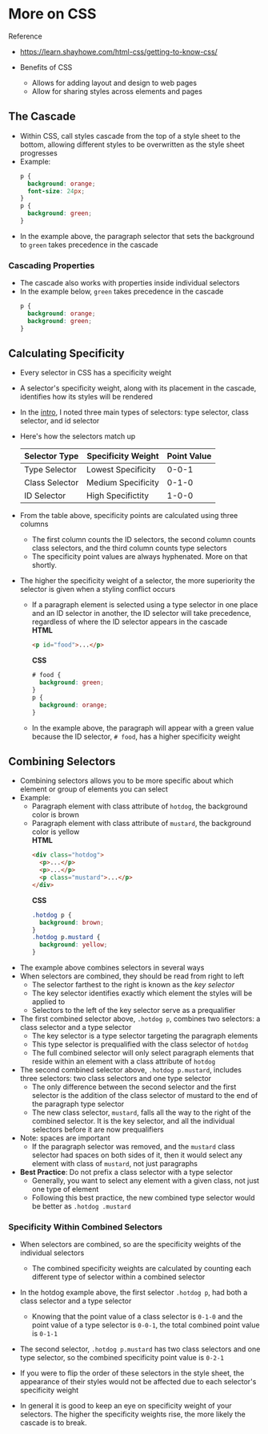 # More on CSS
Reference
- https://learn.shayhowe.com/html-css/getting-to-know-css/

- Benefits of CSS
  - Allows for adding layout and design to web pages
  - Allow for sharing styles across elements and pages

## The Cascade
- Within CSS, call styles cascade from the top of a style sheet to the bottom, allowing different styles to be overwritten as the style sheet progresses
- Example:
  ```css
  p { 
    background: orange;
    font-size: 24px;
  }
  p {
    background: green;
  }
  ```
- In the example above, the paragraph selector that sets the background to `green` takes precedence in the cascade

### Cascading Properties
- The cascade also works with properties inside individual selectors
- In the example below, `green` takes precedence in the cascade
  ```css
  p { 
    background: orange;
    background: green;
  }
  ```

## Calculating Specificity
- Every selector in CSS has a specificity weight
- A selector's specificity weight, along with its placement in the cascade, identifies how its styles will be rendered
- In the [intro](index.md), I noted three main types of selectors: type selector, class selector, and id selector
- Here's how the selectors match up

  | Selector Type | Specificity Weight | Point Value |
  | - | - | - |
  | Type Selector | Lowest Specificity | 0-0-1
  | Class Selector | Medium Specificity | 0-1-0
  | ID Selector | High Specifictity | 1-0-0

- From the table above, specificity points are calculated using three columns
  - The first column counts the ID selectors, the second column counts class selectors, and the third column counts type selectors
  - The specificity point values are always hyphenated. More on that shortly.

- The higher the specificity weight of a selector, the more superiority the selector is given when a styling conflict occurs
  - If a paragraph element is selected using a type selector in one place and an ID selector in another, the ID selector will take precedence, regardless of where the ID selector appears in the cascade  
    **HTML**
    ```html
    <p id="food">...</p>
    ```
    **CSS**
    ```css
    # food { 
      background: green;
    }
    p {
      background: orange;
    }
    ```
  - In the example above, the paragraph will appear with a green value because the ID selector, `# food`, has a higher specificity weight

## Combining Selectors
- Combining selectors allows you to be more specific about which element or group of elements you can select
- Example: 
  - Paragraph element with class attribute of `hotdog`, the background color is brown
  - Paragraph element with class attribute of `mustard`, the background color is yellow  
  **HTML**
    ```html
    <div class="hotdog">
      <p>...</p>
      <p>...</p>
      <p class="mustard">...</p>
    </div>
    ```
    **CSS**
    ```css
    .hotdog p {
      background: brown;
    }
    .hotdog p.mustard {
      background: yellow;
    }
    ```
- The example above combines selectors in several ways
- When selectors are combined, they should be read from right to left
  - The selector farthest to the right is known as the *key selector* 
  - The key selector identifies exactly which element the styles will be applied to
  - Selectors to the left of the key selector serve as a prequalifier
- The first combined selector above, `.hotdog p`, combines two selectors: a class selector and a type selector
  - The key selector is a type selector targeting the paragraph elements
  - This type selector is prequalified with the class selector of `hotdog`
  - The full combined selector will only select paragraph elements that reside within an element with a class attribute of `hotdog`
- The second combined selector above, `.hotdog p.mustard`, includes three selectors: two class selectors and one type selector
  - The only difference between the second selector and the first selector is the addition of the class selector of mustard to the end of the paragraph type selector
  - The new class selector, `mustard`, falls all the way to the right of the combined selector. It is the key selector, and all the individual selectors before it are now prequalifiers
- Note: spaces are important
  - If the paragraph selector was removed, and the `mustard` class selector had spaces on both sides of it, then it would select any element with class of `mustard`, not just paragraphs
- <strong>Best Practice</strong>: Do not prefix a class selector with a type selector
  - Generally, you want to select any element with a given class, not just one type of element
  - Following this best practice, the new combined type selector would be better as `.hotdog .mustard`

### Specificity Within Combined Selectors
- When selectors are combined, so are the specificity weights of the individual selectors
  - The combined specificity weights are calculated by counting each different type of selector within a combined selector

- In the hotdog example above, the first selector `.hotdog p`, had both a class selector and a type selector
  - Knowing that the point value of a class selector is `0-1-0` and the point value of a type selector is `0-0-1`, the total combined point value is `0-1-1`
- The second selector, `.hotdog p.mustard` has two class selectors and one type selector, so the combined specificity point value is `0-2-1`
- If you were to flip the order of these selectors in the style sheet, the appearance of their styles would not be affected due to each selector's specificity weight
- In general it is good to keep an eye on specificity weight of your selectors.  The higher the specificity weights rise, the more likely the cascade is to break.


